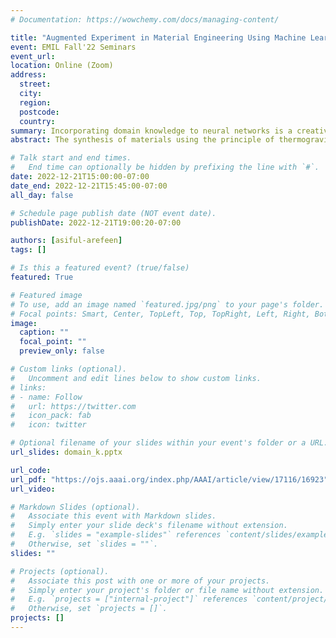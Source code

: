```yaml
---
# Documentation: https://wowchemy.com/docs/managing-content/

title: "Augmented Experiment in Material Engineering Using Machine Learning"
event: EMIL Fall'22 Seminars
event_url:
location: Online (Zoom)
address:
  street:
  city:
  region:
  postcode:
  country:
summary: Incorporating domain knowledge to neural networks is a creative and case specific approach. This paper modifies the loss function of a fully-connected network with domain knowledge from kinetics which helped the model make precise prediction in its regression task.
abstract: The synthesis of materials using the principle of thermogravimetric analysis to discover new anticorrosive paints requires several costly experiments. This paper presents an approach combining empirical data and domain analytical models to reduce the number of real experiments required to obtain the desired synthesis. The main idea is to predict the behavior of the synthesis of two materials with well-defined mass proportions as a function of temperature. As no exact equational model exists to predict the new material, we integrate a machine learning approach circumscribed by existing domain analytical models such as heating equation in order to derive a generative model of augmented experiments. Extensive empirical evaluation shows that using machine learning approach guided by analytic models, it is possible to substantially reduce the number of needed physical experiments without losing the approximation quality.

# Talk start and end times.
#   End time can optionally be hidden by prefixing the line with `#`.
date: 2022-12-21T15:00:00-07:00
date_end: 2022-12-21T15:45:00-07:00
all_day: false

# Schedule page publish date (NOT event date).
publishDate: 2022-12-21T19:00:20-07:00

authors: [asiful-arefeen]
tags: []

# Is this a featured event? (true/false)
featured: True

# Featured image
# To use, add an image named `featured.jpg/png` to your page's folder. 
# Focal points: Smart, Center, TopLeft, Top, TopRight, Left, Right, BottomLeft, Bottom, BottomRight.
image:
  caption: ""
  focal_point: ""
  preview_only: false

# Custom links (optional).
#   Uncomment and edit lines below to show custom links.
# links:
# - name: Follow
#   url: https://twitter.com
#   icon_pack: fab
#   icon: twitter

# Optional filename of your slides within your event's folder or a URL.
url_slides: domain_k.pptx

url_code:
url_pdf: "https://ojs.aaai.org/index.php/AAAI/article/view/17116/16923"
url_video:

# Markdown Slides (optional).
#   Associate this event with Markdown slides.
#   Simply enter your slide deck's filename without extension.
#   E.g. `slides = "example-slides"` references `content/slides/example-slides.md`.
#   Otherwise, set `slides = ""`.
slides: ""

# Projects (optional).
#   Associate this post with one or more of your projects.
#   Simply enter your project's folder or file name without extension.
#   E.g. `projects = ["internal-project"]` references `content/project/deep-learning/index.md`.
#   Otherwise, set `projects = []`.
projects: []
---
```

